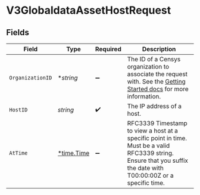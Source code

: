 # V3GlobaldataAssetHostRequest


## Fields

| Field                                                                                                                                                                                              | Type                                                                                                                                                                                               | Required                                                                                                                                                                                           | Description                                                                                                                                                                                        |
| -------------------------------------------------------------------------------------------------------------------------------------------------------------------------------------------------- | -------------------------------------------------------------------------------------------------------------------------------------------------------------------------------------------------- | -------------------------------------------------------------------------------------------------------------------------------------------------------------------------------------------------- | -------------------------------------------------------------------------------------------------------------------------------------------------------------------------------------------------- |
| `OrganizationID`                                                                                                                                                                                   | **string*                                                                                                                                                                                          | :heavy_minus_sign:                                                                                                                                                                                 | The ID of a Censys organization to associate the request with. See the [Getting Started docs](https://docs.censys.com/reference/get-started#step-3-set-your-organization-id) for more information. |
| `HostID`                                                                                                                                                                                           | *string*                                                                                                                                                                                           | :heavy_check_mark:                                                                                                                                                                                 | The IP address of a host.                                                                                                                                                                          |
| `AtTime`                                                                                                                                                                                           | [*time.Time](https://pkg.go.dev/time#Time)                                                                                                                                                         | :heavy_minus_sign:                                                                                                                                                                                 | RFC3339 Timestamp to view a host at a specific point in time. Must be a valid RFC3339 string. Ensure that you suffix the date with T00:00:00Z or a specific time.                                  |